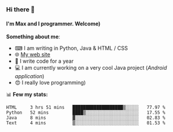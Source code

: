 ### Hi there 👋
#### I'm Max and I programmer. Welcome)

**Something about me**:
- ⌨ I am writing in Python, Java & HTML / CSS
- 🌐 [My web site](https://merive.herokuapp.com/)
- 🎈 I write code for a year
- 💻 I am currently working on a very cool Java project (*Android application*)
- 😍 I really love programming)

📊 **Few my stats:**
<!--START_SECTION:waka-->
```text
HTML     3 hrs 51 mins   ███████████████████▒░░░░░   77.97 % 
Python   52 mins         ████▒░░░░░░░░░░░░░░░░░░░░   17.55 % 
Java     8 mins          ▓░░░░░░░░░░░░░░░░░░░░░░░░   02.83 % 
Text     4 mins          ▒░░░░░░░░░░░░░░░░░░░░░░░░   01.53 % 
```
<!--END_SECTION:waka-->
